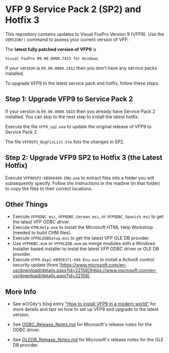 # VFP 9 Service Pack 2 (SP2) and Hotfix 3

This repository contains updates to Visual FoxPro Version 9 (VFP9). Use the `VERSION()` command to assess your current version of VFP.

The **latest fully patched version of VFP9** is

```
Visual FoxPro 09.00.0000.7423 for Windows
```

If your version is `09.00.0000.2412` then you don't have any service packs installed.

To upgrade VFP9 to the latest service pack and hotfix, follow these steps.

## Step 1: Upgrade VFP9 to Service Pack 2

If your version is `09.00.0000.5815` then you already have Service Pack 2 installed.  You can skip to the next step to install the latest hotfix.

Execute the file `VFP9_sp2.exe` to update the original release of VFP9 to Service Pack 2.

The file `VFP9SP2_BugFixList.htm` lists the changes in SP2.

##  Step 2: Upgrade VFP9 SP2 to Hotfix 3 (the Latest Hotfix)

Execute `VFP90SP2-KB968409-ENU.exe` to extract files into a folder you will subsequently specify. Follow the instructions in the readme (in that folder) to copy the files to their correct locations.

## Other Things

* Execute `VFPODBC.msi`, `VFPODBC_German.msi`, or `VFPODBC_Spanish.msi` to get the latest VFP ODBC driver.
* Execute `HTMLHelp.exe` to install the Microsoft HTML Help Workshop (needed to build CHM files).
* Execute `VFPOLEDBSetup.msi` to get the latest VFP OLE DB provider.
* Use `VFPODBC.msm` or `VFPOLEDB.msm` as merge modules with a Windows Installer based installer to instal the latest VFP ODBC driver or OLE DB provider.
* Execute `VFP9.0sp2-KB958371-X86-Enu.exe` to install a ActiveX control security update (from [https://www.microsoft.com/en-us/download/details.aspx?id=22158](https://www.microsoft.com/en-us/download/details.aspx?id=22158).

## More Info

* See wOOdy's blog entry ["How to install VFP9 in a modern world"](http://woody-prolib.blogspot.com/2018/12/how-to.html) for more details and tips on how to set up VFP9 and upgrade to the latest version.

* See [ODBC_Release_Notes.md](ODBC_Release_Notes.md) for Microsoft's release notes for the ODBC driver.

* See [OLEDB_Release_Notes.md](OLEDB_Release_Notes.md) for Microsoft's release notes for the OLE DB provider.

